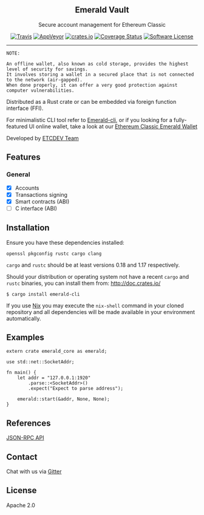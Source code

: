 <p align="center">
  <h2 align="center">Emerald Vault</a></h3>
  <p align="center">Secure account management for Ethereum Classic</a></p>
  <p align="center">
    <a href="https://travis-ci.org/ETCDEVTeam/emerald-rs"><img alt="Travis" src="https://travis-ci.org/ETCDEVTeam/emerald-rs.svg?branch=master"></a>
    <a href="https://ci.appveyor.com/project/splix/emerald-rs-dgg5i"><img alt="AppVeyor" src="https://ci.appveyor.com/api/projects/status/m5uvg5yytn6q51qn?svg=true"></a>
    <a href="https://crates.io/crates/emerald-rs"><img alt="crates.io" src="https://img.shields.io/crates/v/emerald-rs.svg?style=flat-square"></a>
    <a href='https://coveralls.io/github/ETCDEVTeam/emerald-rs'><img src='https://coveralls.io/repos/github/ethereumproject/emerald-rs/badge.svg' alt='Coverage Status' /></a>
    <a href="LICENSE"><img alt="Software License" src="https://img.shields.io/badge/License-Apache%202.0-blue.svg?style=flat-square&maxAge=2592000"></a>
  </p>
</p>

---



```
NOTE:

An offline wallet, also known as cold storage, provides the highest level of security for savings.
It involves storing a wallet in a secured place that is not connected to the network (air-gapped).
When done properly, it can offer a very good protection against computer vulnerabilities.
```

Distributed as a Rust crate or can be embedded via foreign function interface (FFI).

For minimalistic CLI tool refer to [Emerald-cli](https://github.com/ethereumproject/emerald-cli), or if you looking for a fully-featured UI online wallet, take a look at our [Ethereum Classic Emerald Wallet](https://github.com/ethereumproject/emerald-wallet)

Developed by [ETCDEV Team](http://www.etcdevteam.com/)

## Features

### General

* [x] Accounts
* [x] Transactions signing
* [x] Smart contracts (ABI)
* [ ] C interface (ABI)

## Installation

Ensure you have these dependencies installed:

```
openssl pkgconfig rustc cargo clang
```

`cargo` and `rustc` should be at least versions 0.18 and 1.17 respectively.

Should your distribution or operating system not have a recent `cargo` and `rustc` binaries, you can install them from: http://doc.crates.io/

```
$ cargo install emerald-cli
```

If you use [Nix](http://nixos.org/nix) you may execute the `nix-shell` command in your cloned repository and all dependencies will be made available in your environment automatically.

## Examples

```
extern crate emerald_core as emerald;

use std::net::SocketAddr;

fn main() {
    let addr = "127.0.0.1:1920"
        .parse::<SocketAddr>()
        .expect("Expect to parse address");

    emerald::start(&addr, None, None);
}
```

## References

 [JSON-RPC API](docs/api.md)
 
## Contact
 Chat with us via [Gitter](https://gitter.im/ethereumproject/emerald-wallet)

## License

Apache 2.0
